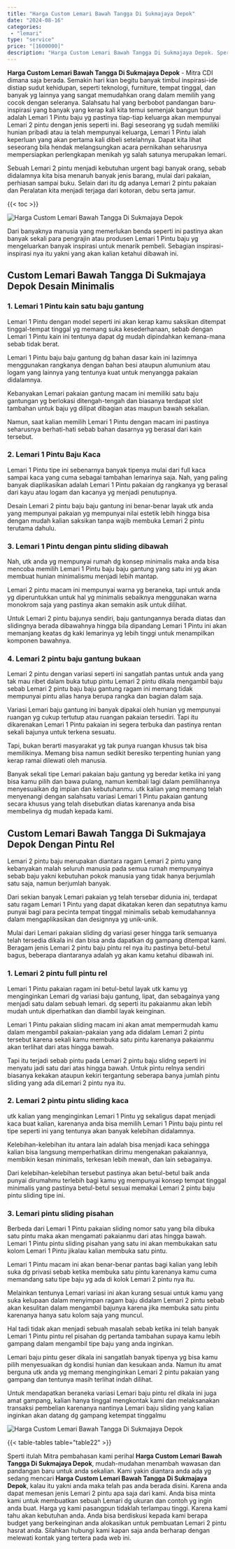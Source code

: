 ```yaml
---
title: "Harga Custom Lemari Bawah Tangga Di Sukmajaya Depok"
date: "2024-08-16"
categories:
 - "lemari"
type: "service"
price: "[1600000]"
description: "Harga Custom Lemari Bawah Tangga Di Sukmajaya Depok. Spereti itulah Mitra pembahasan kami perihal **Harga Custom Lemari Bawah Tangga Di Sukmajaya Depok**, mu..."
---
```


**Harga Custom Lemari Bawah Tangga Di Sukmajaya Depok** - Mitra CDI dimana saja berada. Semakin hari kian begitu banyak timbul inspirasi-ide distiap sudut kehidupan, seperti teknologi, furniture, tempat tinggal, dan banyak yg lainnya yang sangat memudahkan orang dalam memilih yang cocok dengan seleranya. Salahsatu hal yang berbobot pandangan baru-inspirasi yang banyak yang kerap kali kita temui semenjak bangun tidur adalah Lemari 1 Pintu baju yg pastinya tiap-tiap keluarga akan mempunyai Lemari 2 pintu dengan jenis seperti ini. Bagi seseorang yg sudah memiliki hunian pribadi atau ia telah mempunyai keluarga, Lemari 1 Pintu ialah keperluan yang akan pertama kali dibeli setelahnya. Dapat kita lihat seseorang bila hendak melangsungkan acara pernikahan seharusnya mempersiapkan perlengkapan menikah yg salah satunya merupakan lemari.

Sebuah Lemari 2 pintu menjadi kebutuhan urgent bagi banyak orang, sebab didalamnya kita bisa menaruh banyak jenis barang, mulai dari pakaian, perhiasan sampai buku. Selain dari itu dg adanya Lemari 2 pintu pakaian dan Peralatan kita menjadi terjaga dari kotoran, debu serta jamur.

{{< toc >}}

![Harga Custom Lemari Bawah Tangga Di Sukmajaya Depok](/images/mebel/lemari-umum-008.jpg)

Dari banyaknya manusia yang memerlukan benda seperti ini pastinya akan banyak sekali para pengrajin atau produsen Lemari 1 Pintu baju yg mengeluarkan banyak inspirasi untuk menarik pembeli. Sebagian inspirasi-inspirasi nya itu yakni yang akan kalian ketahui dibawah ini.

## Custom Lemari Bawah Tangga Di Sukmajaya Depok Desain Minimalis

### 1\. Lemari 1 Pintu kain satu baju gantung

Lemari 1 Pintu dengan model seperti ini akan kerap kamu saksikan ditempat tinggal-tempat tinggal yg memang suka kesederhanaan, sebab dengan Lemari 1 Pintu kain ini tentunya dapat dg mudah dipindahkan kemana-mana sebab tidak berat.

Lemari 1 Pintu baju baju gantung dg bahan dasar kain ini lazimnya menggunakan rangkanya dengan bahan besi ataupun alumunium atau logam yang lainnya yang tentunya kuat untuk menyangga pakaian didalamnya.

Kebanyakan Lemari pakaian gantung macam ini memiliki satu baju gantungan yg berlokasi ditengah-tengah dan biasanya terdapat slot tambahan untuk baju yg dilipat dibagian atas maupun bawah sekalian.

Namun, saat kalian memilih Lemari 1 Pintu dengan macam ini pastinya seharusnya berhati-hati sebab bahan dasarnya yg berasal dari kain tersebut.

### 2\. Lemari 1 Pintu Baju Kaca

Lemari 1 Pintu tipe ini sebenarnya banyak tipenya mulai dari full kaca sampai kaca yang cuma sebagai tambahan lemarinya saja. Nah, yang paling banyak diaplikasikan adalah Lemari 1 Pintu pakaian dg rangkanya yg berasal dari kayu atau logam dan kacanya yg menjadi penutupnya.

Desain Lemari 2 pintu baju baju gantung ini benar-benar layak utk anda yang mempunyai pakaian yg mempunyai nilai estetik lebih hingga bisa dengan mudah kalian saksikan tanpa wajib membuka Lemari 2 pintu terutama dahulu.

### 3\. Lemari 1 Pintu dengan pintu sliding dibawah

Nah, utk anda yg mempunyai rumah dg konsep minimalis maka anda bisa mencoba memilih Lemari 1 Pintu baju baju gantung yang satu ini yg akan membuat hunian minimalismu menjadi lebih mantap.

Lemari 2 pintu macam ini mempunyai warna yg beraneka, tapi untuk anda yg diperuntukkan untuk hal yg minimalis sebaiknya menggunakan warna monokrom saja yang pastinya akan semakin asik untuk dilihat.

Untuk Lemari 2 pintu bajunya sendiri, baju gantungannya berada diatas dan slidingnya berada dibawahnya hingga bila dipandang Lemari 1 Pintu ini akan memanjang keatas dg kaki lemarinya yg lebih tinggi untuk menampilkan komponen bawahnya.

### 4\. Lemari 2 pintu baju gantung bukaan

Lemari 2 pintu dengan variasi seperti ini sangatlah pantas untuk anda yang tak mau ribet dalam buka tutup pintu Lemari 2 pintu dikala mengambil baju sebab Lemari 2 pintu baju baju gantung ragam ini memang tidak mempunyai pintu alias hanya berupa rangka dan bagian dalam saja.

Variasi Lemari baju gantung ini banyak dipakai oleh hunian yg mempunyai ruangan yg cukup tertutup atau ruangan pakaian tersediri. Tapi itu dikarenakan Lemari 1 Pintu pakaian ini segera terbuka dan pastinya rentan sekali bajunya untuk terkena sesuatu.

Tapi, bukan berarti masyarakat yg tak punya ruangan khusus tak bisa memilikinya. Memang bisa namun sedikit beresiko terpenting hunian yang kerap ramai dilewati oleh manusia.

Banyak sekali tipe Lemari pakaian baju gantung yg beredar ketika ini yang bisa kamu pilih dan bawa pulang, namun kembali lagi dalam pemilihannya menyesuaikan dg impian dan kebutuhanmu. utk kalian yang memang telah menyenangi dengan salahsatu variasi Lemari 1 Pintu pakaian gantung secara khusus yang telah disebutkan diatas karenanya anda bisa membelinya dg mudah kepada kami.

## Custom Lemari Bawah Tangga Di Sukmajaya Depok Dengan Pintu Rel

Lemari 2 pintu baju merupakan diantara ragam Lemari 2 pintu yang kebanyakan malah seluruh manusia pada semua rumah mempunyainya sebab baju yakni kebutuhan pokok manusia yang tidak hanya berjumlah satu saja, namun berjumlah banyak.

Dari sekian banyak Lemari pakaian yg telah tersebar didunia ini, terdapat satu ragam Lemari 1 Pintu yang dapat dikatakan keren dan sepatutnya kamu punyai bagi para pecinta tempat tinggal minimalis sebab kemudahannya dalam mengaplikasikan dan designnya yg unik-unik.

Mulai dari Lemari pakaian sliding dg variasi geser hingga tarik semuanya telah tersedia dikala ini dan bisa anda dapatkan dg gampang ditempat kami. Beragam jenis Lemari 2 pintu baju pintu rel nya itu pastinya betul-betul bagus, beberapa diantaranya adalah yg akan kamu ketahui dibawah ini.

### 1\. Lemari 2 pintu full pintu rel

Lemari 1 Pintu pakaian ragam ini betul-betul layak utk kamu yg menginginkan Lemari dg variasi baju gantung, lipat, dan sebagainya yang menjadi satu dalam sebuah lemari. dg seperti itu pakaianmu akan lebih mudah untuk diperhatikan dan diambil layak keinginan.

Lemari 1 Pintu pakaian sliding macam ini akan amat mempermudah kamu dalam mengambil pakaian-pakaian yang ada didalam Lemari 2 pintu tersebut karena sekali kamu membuka satu pintu karenanya pakaianmu akan terlihat dari atas hingga bawah.

Tapi itu terjadi sebab pintu pada Lemari 2 pintu baju slidng seperti ini menyatu jadi satu dari atas hingga bawah. Untuk pintu relnya sendiri biasanya kekakan ataupun kekiri tergantung seberapa banya jumlah pintu sliding yang ada diLemari 2 pintu nya itu.

### 2\. Lemari 2 pintu pintu sliding kaca

utk kalian yang menginginkan Lemari 1 Pintu yg sekaligus dapat menjadi kaca buat kalian, karenanya anda bisa memilih Lemari 1 Pintu baju pintu rel tipe seperti ini yang tentunya akan banyak kelebihan didalamnya.

Kelebihan-kelebihan itu antara lain adalah bisa menjadi kaca sehingga kalian bisa langsung memperhatikan dirimu mengenakan pakaiannya, membikin kesan minimalis, terkesan lebih mewah, dan lain sebagainya.

Dari kelebihan-kelebihan tersebut pastinya akan betul-betul baik anda punyai dirumahmu terlebih bagi kamu yg mempunyai konsep tempat tinggal minimalis yang pastinya betul-betul sesuai memakai Lemari 2 pintu baju pintu sliding tipe ini.

### 3\. Lemari pintu sliding pisahan

Berbeda dari Lemari 1 Pintu pakaian sliding nomor satu yang bila dibuka satu pintu maka akan mengamati pakaianmu dari atas hingga bawah. Lemari 1 Pintu pintu sliding pisahan yang satu ini akan membukakan satu kolom Lemari 1 Pintu jikalau kalian membuka satu pintu.

Lemari 1 Pintu macam ini akan benar-benar pantas bagi kalian yang lebih suka dg privasi sebab ketika membuka satu pintu karenanya kamu cuma memandang satu tipe baju yg ada di kolok Lemari 2 pintu nya itu.

Melainkan tentunya Lemari variasi ini akan kurang sesuai untuk kamu yang suka kelupaan dalam menyimpan ragam baju didalam Lemari 2 pintu sebab akan kesulitan dalam mengambil bajunya karena jika membuka satu pintu karenanya hanya satu kolom saja yang muncul.

Hal tadi tidak akan menjadi sebuah masalah sebab ketika ini telah banyak Lemari 1 Pintu pintu rel pisahan dg pertanda tambahan supaya kamu lebih gampang dalam mengambil tipe baju yang anda inginkan.

Lemari baju pintu geser dikala ini sangatlah banyak tipenya yg bisa kamu pilih menyesuaikan dg kondisi hunian dan kesukaan anda. Namun itu amat berguna utk anda yg memang menginginkan Lemari 2 pintu pakaian yang gampang dan tentunya masih terlihat indah dilihat.

Untuk mendapatkan beraneka variasi Lemari baju pintu rel dikala ini juga amat gampang, kalian hanya tinggal mengkontak kami dan melaksanakan transaksi pembelian karenanya nantinya Lemari baju sliding yang kalian inginkan akan datang dg gampang ketempat tinggalmu

![Harga Custom Lemari Bawah Tangga Di Sukmajaya Depok](/images/mebel/lemari-buku-011.jpg)

{{< table-tables table="table22" >}}

Sperti itulah Mitra pembahasan kami perihal **Harga Custom Lemari Bawah Tangga Di Sukmajaya Depok**, mudah-mudahan menambah wawasan dan pandangan baru untuk anda sekalian. Kami yakin diantara anda ada yg sedang mencari **Harga Custom Lemari Bawah Tangga Di Sukmajaya Depok**, kalau itu yakni anda maka telah pas anda berada disini. Karena anda dapat memesan jenis Lemari 2 pintu apa saja dari kami. Anda bisa minta kami untuk membuatkan sebuah Lemari dg ukuran dan contoh yg ingin anda buat. Harga yg kami pasangpun tidaklah terlampau tinggi. Karena kami tahu akan kebutuhan anda. Anda bisa berdiskusi kepada kami berapa budget yang berkeinginan anda alokasikan untuk pembuatan Lemari 2 pintu hasrat anda. Silahkan hubungi kami kapan saja anda berharap dengan melewati kontak yang tertera pada web ini.
